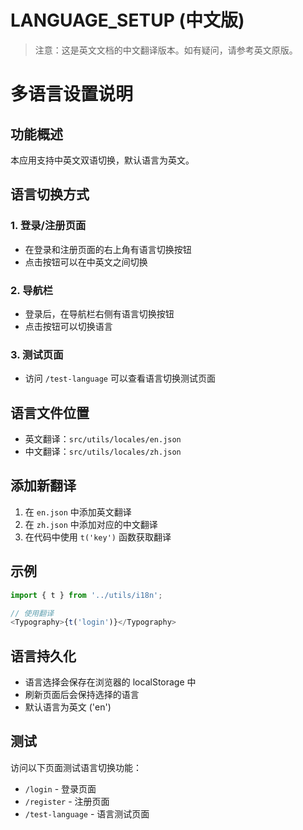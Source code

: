 # LANGUAGE_SETUP (中文版)

> 注意：这是英文文档的中文翻译版本。如有疑问，请参考英文原版。

# 多语言设置说明

## 功能概述

本应用支持中英文双语切换，默认语言为英文。

## 语言切换方式

### 1. 登录/注册页面
- 在登录和注册页面的右上角有语言切换按钮
- 点击按钮可以在中英文之间切换

### 2. 导航栏
- 登录后，在导航栏右侧有语言切换按钮
- 点击按钮可以切换语言

### 3. 测试页面
- 访问 `/test-language` 可以查看语言切换测试页面

## 语言文件位置

- 英文翻译：`src/utils/locales/en.json`
- 中文翻译：`src/utils/locales/zh.json`

## 添加新翻译

1. 在 `en.json` 中添加英文翻译
2. 在 `zh.json` 中添加对应的中文翻译
3. 在代码中使用 `t('key')` 函数获取翻译

## 示例

```javascript
import { t } from '../utils/i18n';

// 使用翻译
<Typography>{t('login')}</Typography>
```

## 语言持久化

- 语言选择会保存在浏览器的 localStorage 中
- 刷新页面后会保持选择的语言
- 默认语言为英文 ('en')

## 测试

访问以下页面测试语言切换功能：
- `/login` - 登录页面
- `/register` - 注册页面  
- `/test-language` - 语言测试页面
